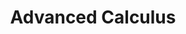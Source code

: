 ---
layout: course-page
title: Advanced Calculus
instructor:
  - name: Mr. Modhi Alshehri
    url: instructional/MrModhiAlshehri
coursename: KAMSC ADVANCED CALCULUS (H)
description: "<b>A college level course</b> covering topics fundamental to understanding theoretical foundations of physical sciences and engineering. Topics: infinite series; complex variables; matrices; partial differentiation; multi-variable calculus; vector analysis; Fourier series; Fourier transforms; vector calculus.  Prerequisite: AP Calculus (AB) or AP Calculus (BC)."
---